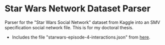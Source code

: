 # Star Wars Network Dataset Parser

Parser for the "Star Wars Social Network" dataset from Kaggle into an SMV specification social network file. This is for my doctoral thesis.

- Includes the file "starwars-episode-4-interactions.json" from [here](https://www.kaggle.com/ruchi798/star-wars).
